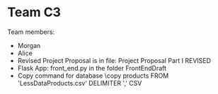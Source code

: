 # Team C3
Team members: 
* Morgan
* Alice 
* Revised Project Proposal is in file: Project Proposal Part I REVISED
* Flask App: front_end.py in the folder FrontEndDraft 
* Copy command for database \copy products FROM 'LessDataProducts.csv' DELIMITER ',' CSV
